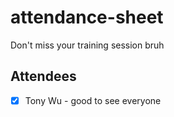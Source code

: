 # attendance-sheet
Don't miss your training session bruh

## Attendees

-   [x] Tony Wu - good to see everyone

